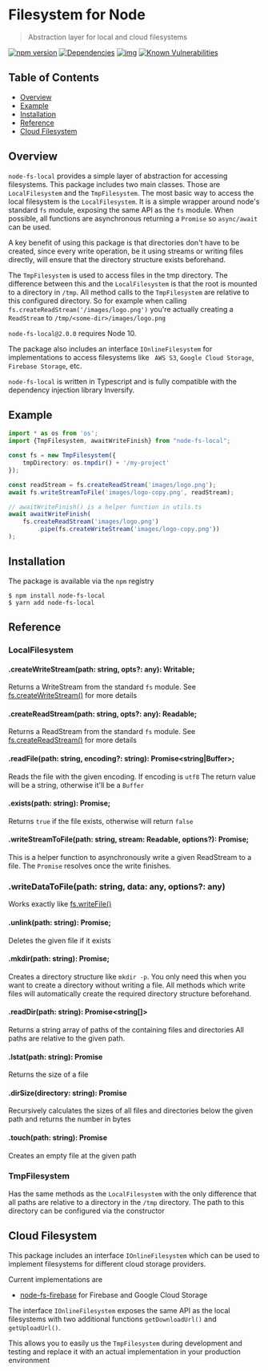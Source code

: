 # Filesystem for Node
> Abstraction layer for local and cloud filesystems

[![npm version](https://badge.fury.io/js/node-fs-local.svg)](https://badge.fury.io/js/node-fs-local)
[![Dependencies](https://david-dm.org/freshfox/node-fs-local.svg)](https://david-dm.org/freshfox/node-fs-local#info=dependencies)
[![img](https://david-dm.org/freshfox/node-fs-local/dev-status.svg)](https://david-dm.org/freshfox/node-fs-local/#info=devDependencies)
[![Known Vulnerabilities](https://snyk.io/test/github/freshfox/node-fs-local/badge.svg)](https://snyk.io/test/github/freshfox/node-fs-local)

## Table of Contents

* [Overview](#overview)
* [Example](#example)
* [Installation](#installation)
* [Reference](#reference)
* [Cloud Filesystem](#cloud-filesystem)

## Overview
`node-fs-local` provides a simple layer of abstraction for accessing filesystems.
This package includes two main classes. Those are `LocalFilesystem` and
the `TmpFilesystem`. The most basic way to access the local filesystem is the `LocalFilesystem`.
It is a simple wrapper around node's standard `fs` module, exposing the same API
as the `fs` module. When possible, all functions are asynchronous returning a `Promise`
so `async/await` can be used.

A key benefit of using this package is that directories don't have to be created,
since every write operation, be it using streams or
writing files directly, will ensure that the directory structure exists beforehand.

The `TmpFilesystem` is used to access files in the tmp directory. The difference between
this and the `LocalFilesystem` is that the root is mounted to a directory in `/tmp`.
All method calls to the `TmpFilesystem` are relative to this configured directory.
So for example when calling `fs.createReadStream('/images/logo.png')`
you're actually creating a `ReadStream` to `/tmp/<some-dir>/images/logo.png`

`node-fs-local@2.0.0` requires Node 10.

The package also includes an interface `IOnlineFilesystem` for implementations to access filesystems like
` AWS S3`, `Google Cloud Storage`, `Firebase Storage`, etc.

`node-fs-local` is written in Typescript and is fully compatible with the dependency injection library Inversify.

## Example
```typescript
import * as os from 'os';
import {TmpFilesystem, awaitWriteFinish} from "node-fs-local";

const fs = new TmpFilesystem({
	tmpDirectory: os.tmpdir() + '/my-project'
});

const readStream = fs.createReadStream('images/logo.png');
await fs.writeStreamToFile('images/logo-copy.png', readStream);

// awaitWriteFinish() is a helper function in utils.ts
await awaitWriteFinish(
	fs.createReadStream('images/logo.png')
		.pipe(fs.createWriteStream('images/logo-copy.png'))
);
```
## Installation
The package is available via the `npm` registry

```
$ npm install node-fs-local
$ yarn add node-fs-local
```

## Reference

### LocalFilesystem

#### .createWriteStream(path: string, opts?: any): Writable;
Returns a WriteStream from the standard `fs` module.
See [fs.createWriteStream()](https://nodejs.org/api/fs.html#fs_fs_createwritestream_path_options)
for more details

#### .createReadStream(path: string, opts?: any): Readable;
Returns a ReadStream from the standard `fs` module.
See [fs.createReadStream()](https://nodejs.org/api/fs.html#fs_fs_createreadstream_path_options)
for more details

#### .readFile(path: string, encoding?: string): Promise<string|Buffer>;
Reads the file with the given encoding. If encoding is `utf8`
The return value will be a string, otherwise it'll be a `Buffer`

#### .exists(path: string): Promise<boolean>;
Returns `true` if the file exists, otherwise will return `false`

#### .writeStreamToFile(path: string, stream: Readable, options?): Promise<any>;
This is a helper function to asynchronously write a given ReadStream
to a file. The `Promise` resolves once the write finishes.

### .writeDataToFile(path: string, data: any, options?: any)
Works exactly like [fs.writeFile()](https://nodejs.org/api/fs.html#fs_fs_writefile_file_data_options_callback)

#### .unlink(path: string): Promise<any>;
Deletes the given file if it exists

#### .mkdir(path: string): Promise<void>;
Creates a directory structure like `mkdir -p`. You only need this
when you want to create a directory without writing a file. All methods
which write files will automatically create the required directory
structure beforehand.

#### .readDir(path: string): Promise<string[]>
Returns a string array of paths of the containing files and directories
All paths are relative to the given path.

#### .lstat(path: string): Promise<Stats>
Returns the size of a file

#### .dirSize(directory: string): Promise<number>
Recursively calculates the sizes of all files and directories below
the given path and returns the number in bytes

#### .touch(path: string): Promise<void>
Creates an empty file at the given path

### TmpFilesystem

Has the same methods as the `LocalFilesystem` with the only difference
that all paths are relative to a directory in the `/tmp` directory.
The path to this directory can be configured via the constructor

## Cloud Filesystem
This package includes an interface `IOnlineFilesystem` which can be used
to implement filesystems for different cloud storage providers.

Current implementations are
 - [node-fs-firebase](https://github.com/freshfox/node-fs-firebase) for Firebase and Google Cloud Storage

The interface `IOnlineFilesystem` exposes the same API as the local filesystems
with two additional functions `getDownloadUrl()` and `getUploadUrl()`.

This allows you to easily us the `TmpFilesystem` during development and testing
and replace it with an actual implementation in your production environment
